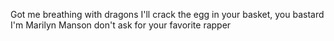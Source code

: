 Got me breathing with dragons
I'll crack the egg in your basket, you bastard
I'm Marilyn Manson don't ask for your favorite rapper
